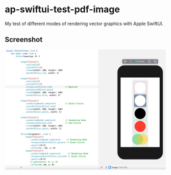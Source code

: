 # ap-swiftui-test-pdf-image

My test of different modes of rendering vector graphics with Apple SwiftUI.

## Screenshot

![screenshot.png](https://github.com/alexpilugin/ap-swiftui-test-pdf-image/blob/main/Screenshot2.png "screenshot.png") 